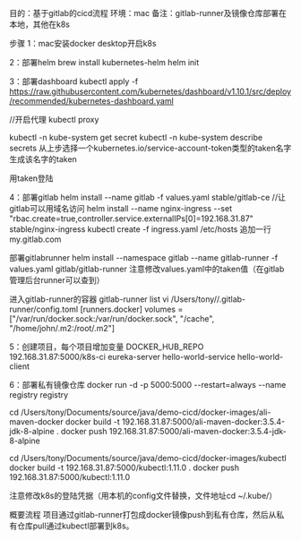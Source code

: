 目的：基于gitlab的cicd流程
环境：mac 
备注：gitlab-runner及镜像仓库部署在本地，其他在k8s

步骤
1：mac安装docker desktop开启k8s

2：部署helm
brew install kubernetes-helm
helm init

3：部署dashboard
kubectl apply -f https://raw.githubusercontent.com/kubernetes/dashboard/v1.10.1/src/deploy/recommended/kubernetes-dashboard.yaml

//开启代理
kubectl proxy

kubectl -n kube-system get secret
kubectl -n kube-system describe secrets 从上步选择一个kubernetes.io/service-account-token类型的taken名字生成该名字的taken

用taken登陆

4：部署gitlab
helm install --name gitlab -f values.yaml stable/gitlab-ce
//让gitlab可以用域名访问
helm install --name nginx-ingress --set "rbac.create=true,controller.service.externalIPs[0]=192.168.31.87" stable/nginx-ingress
kubectl create -f ingress.yaml
/etc/hosts 追加一行my.gitlab.com

部署gitlabrunner
helm install --namespace gitlab --name gitlab-runner -f values.yaml gitlab/gitlab-runner
注意修改values.yaml中的taken值（在gitlab管理后台runner可以查到）

进入gitlab-runner的容器
gitlab-runner list
vi /Users/tony//.gitlab-runner/config.toml
[runners.docker]
volumes = ["/var/run/docker.sock:/var/run/docker.sock", "/cache", "/home/john/.m2:/root/.m2"]

5：创建项目，每个项目增加变量
DOCKER_HUB_REPO 192.168.31.87:5000/k8s-ci
eureka-server
hello-world-service
hello-world-client

6：部署私有镜像仓库
docker run -d -p 5000:5000 --restart=always --name registry registry

cd /Users/tony/Documents/source/java/demo-cicd/docker-images/ali-maven-docker
docker build -t 192.168.31.87:5000/ali-maven-docker:3.5.4-jdk-8-alpine .
docker push 192.168.31.87:5000/ali-maven-docker:3.5.4-jdk-8-alpine

cd /Users/tony/Documents/source/java/demo-cicd/docker-images/kubectl
docker build -t 192.168.31.87:5000/kubectl:1.11.0 . 
docker push 192.168.31.87:5000/kubectl:1.11.0

注意修改k8s的登陆凭据（用本机的config文件替换，文件地址cd ~/.kube/）

概要流程
项目通过gitlab-runner打包成docker镜像push到私有仓库，然后从私有仓库pull通过kubectl部署到k8s。



